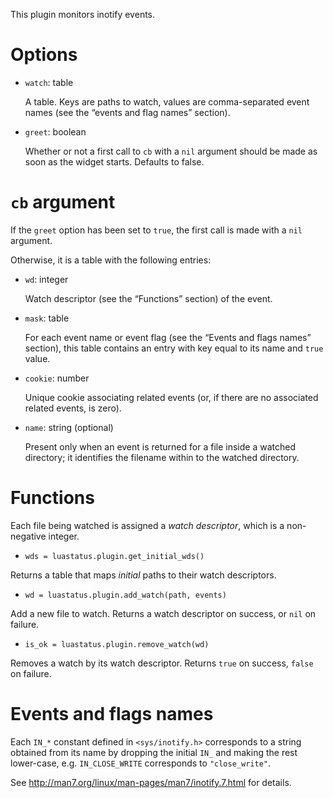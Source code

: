 This plugin monitors inotify events.

Options
===
* `watch`: table

    A table. Keys are paths to watch, values are comma-separated event names (see the “events and flag names” section).

* `greet`: boolean

   Whether or not a first call to `cb` with a `nil` argument should be made as soon as the widget starts. Defaults to false.

`cb` argument
===
If the `greet` option has been set to `true`, the first call is made with a `nil` argument.

Otherwise, it is a table with the following entries:

  * `wd`: integer

    Watch descriptor (see the “Functions” section) of the event.

  * `mask`: table

    For each event name or event flag (see the “Events and flags names” section), this table contains an entry with key equal to its name and `true` value.

  * `cookie`: number

    Unique cookie associating related events (or, if there are no associated related events, is zero).

  * `name`: string (optional)

    Present only when an event is returned for a file inside a watched directory; it identifies the filename within to the watched directory.

Functions
===
Each file being watched is assigned a *watch descriptor*, which is a non-negative integer.

* `wds = luastatus.plugin.get_initial_wds()`

Returns a table that maps *initial* paths to their watch descriptors.

* `wd = luastatus.plugin.add_watch(path, events)`

Add a new file to watch. Returns a watch descriptor on success, or `nil` on failure.

* `is_ok = luastatus.plugin.remove_watch(wd)`

Removes a watch by its watch descriptor. Returns `true` on success, `false` on failure.

Events and flags names
===
Each `IN_*` constant defined in `<sys/inotify.h>` corresponds to a string obtained from its name by dropping the initial `IN_` and making the rest lower-case, e.g. `IN_CLOSE_WRITE` corresponds to `"close_write"`.

See http://man7.org/linux/man-pages/man7/inotify.7.html for details.

